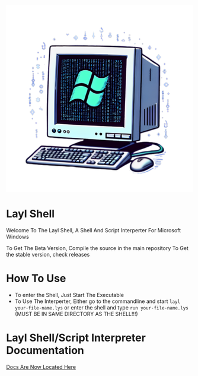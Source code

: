 ![alt text](resources/icon.png "Logo")



# Layl Shell
Welcome To The Layl Shell, A Shell And Script Interperter For Microsoft Windows

To Get The Beta Version, Compile the source in the main repository
To Get the stable version, check releases

# How To Use

 - To enter the Shell, Just Start The Executable
 - To Use The Interperter, Either go to the commandline and start ``layl your-file-name.lys`` or enter the shell and type ``run your-file-name.lys`` (MUST BE IN SAME DIRECTORY AS THE SHELL!!!)


# Layl Shell/Script Interpreter Documentation

[Docs Are Now Located Here](docs/contents.md)